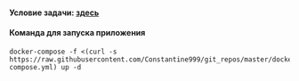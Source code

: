 #### Условие задачи: [здесь](./Задание.md)


#### Команда для запуска приложения
```
docker-compose -f <(curl -s https://raw.githubusercontent.com/Constantine999/git_repos/master/docker-compose.yml) up -d
```